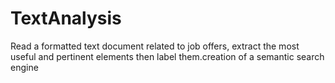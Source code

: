# TextAnalysis
Read a formatted text document related to job offers, extract the most useful and pertinent elements then label them.creation of a semantic search engine
